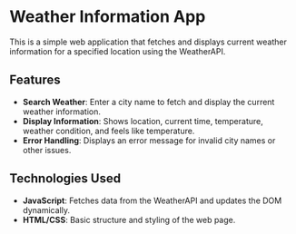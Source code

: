 # Weather Information App

This is a simple web application that fetches and displays current weather information for a specified location using the WeatherAPI.

## Features

- **Search Weather**: Enter a city name to fetch and display the current weather information.
- **Display Information**: Shows location, current time, temperature, weather condition, and feels like temperature.
- **Error Handling**: Displays an error message for invalid city names or other issues.

## Technologies Used

- **JavaScript**: Fetches data from the WeatherAPI and updates the DOM dynamically.
- **HTML/CSS**: Basic structure and styling of the web page.

